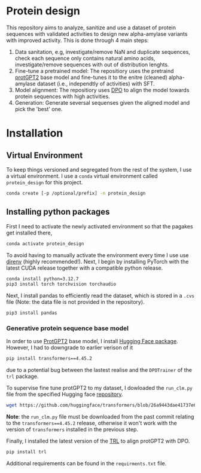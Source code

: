 # Protein design
This repository aims to analyze, sanitize and use a dataset of protein sequences with validated activities to design new alpha-amylase variants with improved activity. This is done through 4 main steps:
1. Data sanitation, e.g, investigate/remove NaN and duplicate sequences, check each sequence only contains natural amino acids, investigate/remove sequences with out of distribution lenghts.
2. Fine-tune a pretrained model: The repositiory uses the pretraind [protGPT2](https://huggingface.co/nferruz/ProtGPT2) base model and fine-tunes it to the enitre (cleaned) alpha-amylase dataset (i.e., independtly of activities) with SFT.
3. Model alignment: The repositiory uses [DPO](https://huggingface.co/docs/trl/main/dpo_trainer) to align the model towards protein sequences with high activities.
4. Generation: Generate seversal sequenses given the aligned model and pick the 'best' one.      

# Installation
## Virtual Environment

To keep things versioned and segregated from the rest of the system, I use a virtual environment. I use a `conda` virtual environment called
`protein_design` for this project.

``` sh
conda create [-p /optional/prefix] -n protein_design
```

## Installing python packages
First I need to activate the newly activated environment so that the pagakes get installed there,
``` sh
conda activate protein_design
```
To avoid having to manually activate the environment every time I use use
[direnv](https://direnv.net/) (highly recommended!).
Next, I begin by installing PyTorch with the latest CUDA release together with a compatible python release.

``` sh
conda install python=3.12.7
pip3 install torch torchvision torchaudio
```
Next, I install pandas to efficiently read the dataset, which is stored in a `.cvs` file (Note: the data file is not provided in the repository).

``` sh
pip3 install pandas
```
### Generative protein sequence base model 
In order to use [ProtGPT2](https://huggingface.co/nferruz/ProtGPT2) base model, I install [Hugging Face package](https://huggingface.co/docs/transformers/installation). However, I had to downgrade to earlier verison of it   
``` sh
pip install transformers==4.45.2
```
due to a potential bug between the lastest realise and the `DPOTrainer` of the `trl` package.

To supervise fine tune protGPT2 to my dataset, I dowloaded the `run_clm.py` file from the specified Hugging face [repository](https://github.com/huggingface/transformers/blob/main).
```sh
wget https://github.com/huggingface/transformers/blob/26a9443dae41737e665910fbb617173e17a0cd18/examples/pytorch/language-modeling/run_clm.py
```
**Note**: the `run_clm.py` file must be downloaded from the past commit relating to the `transformers==4.45.2` release, otherwise it won't work with the version of `transformers` installed in the previous step.

Finally, I installed the latest version of the [TRL](https://huggingface.co/docs/trl/index) to align protGPT2 with DPO.
```sh
pip install trl
```
Additional requirements can be found in the `requirments.txt` file.


